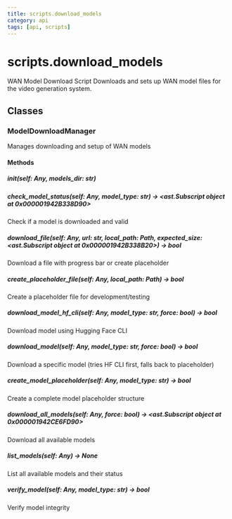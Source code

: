 ```yaml
---
title: scripts.download_models
category: api
tags: [api, scripts]
---
```


# scripts.download_models

WAN Model Download Script
Downloads and sets up WAN model files for the video generation system.

## Classes

### ModelDownloadManager

Manages downloading and setup of WAN models

#### Methods

##### __init__(self: Any, models_dir: str)



##### check_model_status(self: Any, model_type: str) -> <ast.Subscript object at 0x000001942B338D90>

Check if a model is downloaded and valid

##### download_file(self: Any, url: str, local_path: Path, expected_size: <ast.Subscript object at 0x000001942B338B20>) -> bool

Download a file with progress bar or create placeholder

##### create_placeholder_file(self: Any, local_path: Path) -> bool

Create a placeholder file for development/testing

##### download_model_hf_cli(self: Any, model_type: str, force: bool) -> bool

Download model using Hugging Face CLI

##### download_model(self: Any, model_type: str, force: bool) -> bool

Download a specific model (tries HF CLI first, falls back to placeholder)

##### create_model_placeholder(self: Any, model_type: str) -> bool

Create a complete model placeholder structure

##### download_all_models(self: Any, force: bool) -> <ast.Subscript object at 0x000001942CE6FD90>

Download all available models

##### list_models(self: Any) -> None

List all available models and their status

##### verify_model(self: Any, model_type: str) -> bool

Verify model integrity


